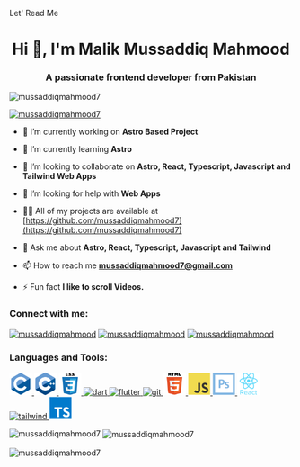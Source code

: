 <p>Let' Read Me</p>
<h1 align="center">Hi 👋, I'm Malik Mussaddiq Mahmood</h1>
<h3 align="center">A passionate frontend developer from Pakistan</h3>

<p align="left"> <img src="https://komarev.com/ghpvc/?username=mussaddiqmahmood7&label=Profile%20views&color=0e75b6&style=flat" alt="mussaddiqmahmood7" /> </p>

<p align="left"> <a href="https://github.com/ryo-ma/github-profile-trophy"><img src="https://github-profile-trophy.vercel.app/?username=mussaddiqmahmood7" alt="mussaddiqmahmood7" /></a> </p>

- 🔭 I’m currently working on **Astro Based Project**

- 🌱 I’m currently learning **Astro**

- 👯 I’m looking to collaborate on **Astro, React, Typescript, Javascript and Tailwind Web Apps**

- 🤝 I’m looking for help with **Web Apps**

- 👨‍💻 All of my projects are available at [https://github.com/mussaddiqmahmood7](https://github.com/mussaddiqmahmood7)

- 💬 Ask me about **Astro, React, Typescript, Javascript and Tailwind**

- 📫 How to reach me **mussaddiqmahmood7@gmail.com**

- ⚡ Fun fact **I like to scroll Videos.**

<h3 align="left">Connect with me:</h3>
<p align="left">
<a href="https://linkedin.com/in/mussaddiqmahmood" target="blank"><img align="center" src="https://raw.githubusercontent.com/rahuldkjain/github-profile-readme-generator/master/src/images/icons/Social/linked-in-alt.svg" alt="mussaddiqmahmood" height="30" width="40" /></a>
<a href="https://fb.com/mussaddiqmahmood" target="blank"><img align="center" src="https://raw.githubusercontent.com/rahuldkjain/github-profile-readme-generator/master/src/images/icons/Social/facebook.svg" alt="mussaddiqmahmood" height="30" width="40" /></a>
<a href="https://instagram.com/mussaddiqmahmood" target="blank"><img align="center" src="https://raw.githubusercontent.com/rahuldkjain/github-profile-readme-generator/master/src/images/icons/Social/instagram.svg" alt="mussaddiqmahmood" height="30" width="40" /></a>
</p>

<h3 align="left">Languages and Tools:</h3>
<p align="left"> <a href="https://www.cprogramming.com/" target="_blank" rel="noreferrer"> <img src="https://raw.githubusercontent.com/devicons/devicon/master/icons/c/c-original.svg" alt="c" width="40" height="40"/> </a> <a href="https://www.w3schools.com/cpp/" target="_blank" rel="noreferrer"> <img src="https://raw.githubusercontent.com/devicons/devicon/master/icons/cplusplus/cplusplus-original.svg" alt="cplusplus" width="40" height="40"/> </a> <a href="https://www.w3schools.com/css/" target="_blank" rel="noreferrer"> <img src="https://raw.githubusercontent.com/devicons/devicon/master/icons/css3/css3-original-wordmark.svg" alt="css3" width="40" height="40"/> </a> <a href="https://dart.dev" target="_blank" rel="noreferrer"> <img src="https://www.vectorlogo.zone/logos/dartlang/dartlang-icon.svg" alt="dart" width="40" height="40"/> </a> <a href="https://flutter.dev" target="_blank" rel="noreferrer"> <img src="https://www.vectorlogo.zone/logos/flutterio/flutterio-icon.svg" alt="flutter" width="40" height="40"/> </a> <a href="https://git-scm.com/" target="_blank" rel="noreferrer"> <img src="https://www.vectorlogo.zone/logos/git-scm/git-scm-icon.svg" alt="git" width="40" height="40"/> </a> <a href="https://www.w3.org/html/" target="_blank" rel="noreferrer"> <img src="https://raw.githubusercontent.com/devicons/devicon/master/icons/html5/html5-original-wordmark.svg" alt="html5" width="40" height="40"/> </a> <a href="https://developer.mozilla.org/en-US/docs/Web/JavaScript" target="_blank" rel="noreferrer"> <img src="https://raw.githubusercontent.com/devicons/devicon/master/icons/javascript/javascript-original.svg" alt="javascript" width="40" height="40"/> </a> <a href="https://www.photoshop.com/en" target="_blank" rel="noreferrer"> <img src="https://raw.githubusercontent.com/devicons/devicon/master/icons/photoshop/photoshop-line.svg" alt="photoshop" width="40" height="40"/> </a> <a href="https://reactjs.org/" target="_blank" rel="noreferrer"> <img src="https://raw.githubusercontent.com/devicons/devicon/master/icons/react/react-original-wordmark.svg" alt="react" width="40" height="40"/> </a> <a href="https://tailwindcss.com/" target="_blank" rel="noreferrer"> <img src="https://www.vectorlogo.zone/logos/tailwindcss/tailwindcss-icon.svg" alt="tailwind" width="40" height="40"/> </a> <a href="https://www.typescriptlang.org/" target="_blank" rel="noreferrer"> <img src="https://raw.githubusercontent.com/devicons/devicon/master/icons/typescript/typescript-original.svg" alt="typescript" width="40" height="40"/> </a> </p>

<p><img align="left" src="https://github-readme-stats.vercel.app/api/top-langs?username=mussaddiqmahmood7&show_icons=true&locale=en&layout=compact" alt="mussaddiqmahmood7" /></p>

<p>&nbsp;<img align="center"  src="https://github-readme-stats.vercel.app/api?username=mussaddiqmahmood7&show_icons=true&locale=en&count_private=true&include_forks=true&include_all_commits=true" alt="mussaddiqmahmood7" /></p>

<p><img align="center" src="https://github-readme-streak-stats.herokuapp.com/?user=mussaddiqmahmood7&" alt="mussaddiqmahmood7" /></p>


